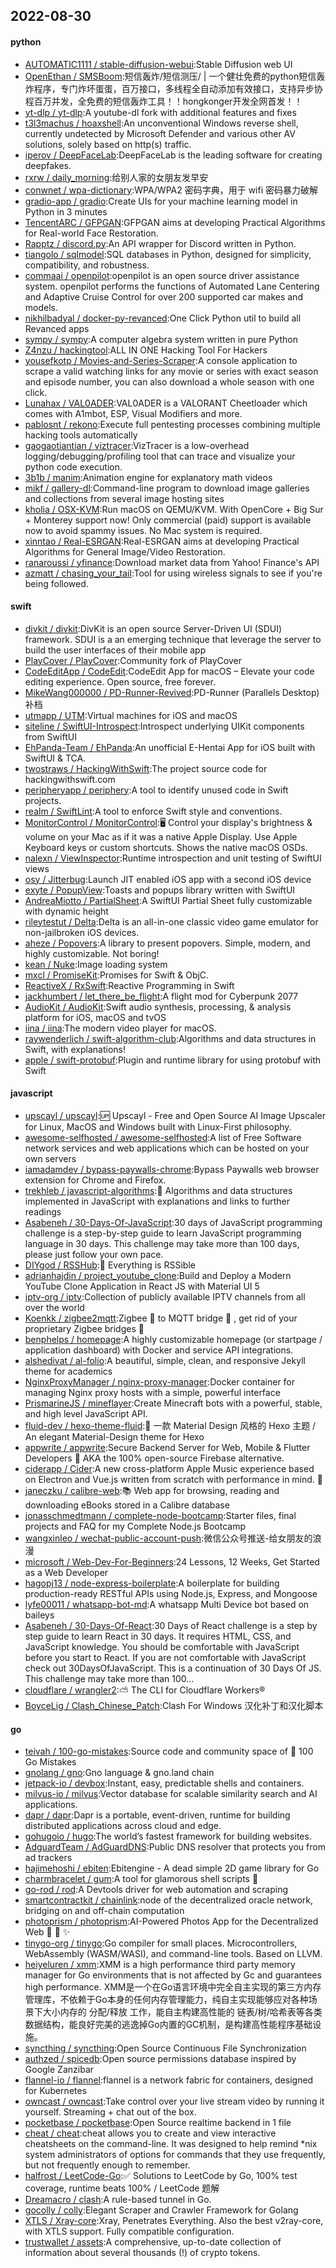 ## 2022-08-30

#### python
* [AUTOMATIC1111 / stable-diffusion-webui](https://github.com/AUTOMATIC1111/stable-diffusion-webui):Stable Diffusion web UI
* [OpenEthan / SMSBoom](https://github.com/OpenEthan/SMSBoom):短信轰炸/短信测压/ | 一个健壮免费的python短信轰炸程序，专门炸坏蛋蛋，百万接口，多线程全自动添加有效接口，支持异步协程百万并发，全免费的短信轰炸工具！！hongkonger开发全网首发！！
* [yt-dlp / yt-dlp](https://github.com/yt-dlp/yt-dlp):A youtube-dl fork with additional features and fixes
* [t3l3machus / hoaxshell](https://github.com/t3l3machus/hoaxshell):An unconventional Windows reverse shell, currently undetected by Microsoft Defender and various other AV solutions, solely based on http(s) traffic.
* [iperov / DeepFaceLab](https://github.com/iperov/DeepFaceLab):DeepFaceLab is the leading software for creating deepfakes.
* [rxrw / daily_morning](https://github.com/rxrw/daily_morning):给别人家的女朋友发早安
* [conwnet / wpa-dictionary](https://github.com/conwnet/wpa-dictionary):WPA/WPA2 密码字典，用于 wifi 密码暴力破解
* [gradio-app / gradio](https://github.com/gradio-app/gradio):Create UIs for your machine learning model in Python in 3 minutes
* [TencentARC / GFPGAN](https://github.com/TencentARC/GFPGAN):GFPGAN aims at developing Practical Algorithms for Real-world Face Restoration.
* [Rapptz / discord.py](https://github.com/Rapptz/discord.py):An API wrapper for Discord written in Python.
* [tiangolo / sqlmodel](https://github.com/tiangolo/sqlmodel):SQL databases in Python, designed for simplicity, compatibility, and robustness.
* [commaai / openpilot](https://github.com/commaai/openpilot):openpilot is an open source driver assistance system. openpilot performs the functions of Automated Lane Centering and Adaptive Cruise Control for over 200 supported car makes and models.
* [nikhilbadyal / docker-py-revanced](https://github.com/nikhilbadyal/docker-py-revanced):One Click Python util to build all Revanced apps
* [sympy / sympy](https://github.com/sympy/sympy):A computer algebra system written in pure Python
* [Z4nzu / hackingtool](https://github.com/Z4nzu/hackingtool):ALL IN ONE Hacking Tool For Hackers
* [yousefkotp / Movies-and-Series-Scraper](https://github.com/yousefkotp/Movies-and-Series-Scraper):A console application to scrape a valid watching links for any movie or series with exact season and episode number, you can also download a whole season with one click.
* [Lunahax / VAL0ADER](https://github.com/Lunahax/VAL0ADER):VAL0ADER is a VALORANT Cheetloader which comes with A1mbot, ESP, Visual Modifiers and more.
* [pablosnt / rekono](https://github.com/pablosnt/rekono):Execute full pentesting processes combining multiple hacking tools automatically
* [gaogaotiantian / viztracer](https://github.com/gaogaotiantian/viztracer):VizTracer is a low-overhead logging/debugging/profiling tool that can trace and visualize your python code execution.
* [3b1b / manim](https://github.com/3b1b/manim):Animation engine for explanatory math videos
* [mikf / gallery-dl](https://github.com/mikf/gallery-dl):Command-line program to download image galleries and collections from several image hosting sites
* [kholia / OSX-KVM](https://github.com/kholia/OSX-KVM):Run macOS on QEMU/KVM. With OpenCore + Big Sur + Monterey support now! Only commercial (paid) support is available now to avoid spammy issues. No Mac system is required.
* [xinntao / Real-ESRGAN](https://github.com/xinntao/Real-ESRGAN):Real-ESRGAN aims at developing Practical Algorithms for General Image/Video Restoration.
* [ranaroussi / yfinance](https://github.com/ranaroussi/yfinance):Download market data from Yahoo! Finance's API
* [azmatt / chasing_your_tail](https://github.com/azmatt/chasing_your_tail):Tool for using wireless signals to see if you're being followed.

#### swift
* [divkit / divkit](https://github.com/divkit/divkit):DivKit is an open source Server-Driven UI (SDUI) framework. SDUI is a an emerging technique that leverage the server to build the user interfaces of their mobile app
* [PlayCover / PlayCover](https://github.com/PlayCover/PlayCover):Community fork of PlayCover
* [CodeEditApp / CodeEdit](https://github.com/CodeEditApp/CodeEdit):CodeEdit App for macOS – Elevate your code editing experience. Open source, free forever.
* [MikeWang000000 / PD-Runner-Revived](https://github.com/MikeWang000000/PD-Runner-Revived):PD-Runner (Parallels Desktop) 补档
* [utmapp / UTM](https://github.com/utmapp/UTM):Virtual machines for iOS and macOS
* [siteline / SwiftUI-Introspect](https://github.com/siteline/SwiftUI-Introspect):Introspect underlying UIKit components from SwiftUI
* [EhPanda-Team / EhPanda](https://github.com/EhPanda-Team/EhPanda):An unofficial E-Hentai App for iOS built with SwiftUI & TCA.
* [twostraws / HackingWithSwift](https://github.com/twostraws/HackingWithSwift):The project source code for hackingwithswift.com
* [peripheryapp / periphery](https://github.com/peripheryapp/periphery):A tool to identify unused code in Swift projects.
* [realm / SwiftLint](https://github.com/realm/SwiftLint):A tool to enforce Swift style and conventions.
* [MonitorControl / MonitorControl](https://github.com/MonitorControl/MonitorControl):🖥
Control your display's brightness & volume on your Mac as if it was a native Apple Display. Use Apple Keyboard keys or custom shortcuts. Shows the native macOS OSDs.
* [nalexn / ViewInspector](https://github.com/nalexn/ViewInspector):Runtime introspection and unit testing of SwiftUI views
* [osy / Jitterbug](https://github.com/osy/Jitterbug):Launch JIT enabled iOS app with a second iOS device
* [exyte / PopupView](https://github.com/exyte/PopupView):Toasts and popups library written with SwiftUI
* [AndreaMiotto / PartialSheet](https://github.com/AndreaMiotto/PartialSheet):A SwiftUI Partial Sheet fully customizable with dynamic height
* [rileytestut / Delta](https://github.com/rileytestut/Delta):Delta is an all-in-one classic video game emulator for non-jailbroken iOS devices.
* [aheze / Popovers](https://github.com/aheze/Popovers):A library to present popovers. Simple, modern, and highly customizable. Not boring!
* [kean / Nuke](https://github.com/kean/Nuke):Image loading system
* [mxcl / PromiseKit](https://github.com/mxcl/PromiseKit):Promises for Swift & ObjC.
* [ReactiveX / RxSwift](https://github.com/ReactiveX/RxSwift):Reactive Programming in Swift
* [jackhumbert / let_there_be_flight](https://github.com/jackhumbert/let_there_be_flight):A flight mod for Cyberpunk 2077
* [AudioKit / AudioKit](https://github.com/AudioKit/AudioKit):Swift audio synthesis, processing, & analysis platform for iOS, macOS and tvOS
* [iina / iina](https://github.com/iina/iina):The modern video player for macOS.
* [raywenderlich / swift-algorithm-club](https://github.com/raywenderlich/swift-algorithm-club):Algorithms and data structures in Swift, with explanations!
* [apple / swift-protobuf](https://github.com/apple/swift-protobuf):Plugin and runtime library for using protobuf with Swift

#### javascript
* [upscayl / upscayl](https://github.com/upscayl/upscayl):🆙
Upscayl - Free and Open Source AI Image Upscaler for Linux, MacOS and Windows built with Linux-First philosophy.
* [awesome-selfhosted / awesome-selfhosted](https://github.com/awesome-selfhosted/awesome-selfhosted):A list of Free Software network services and web applications which can be hosted on your own servers
* [iamadamdev / bypass-paywalls-chrome](https://github.com/iamadamdev/bypass-paywalls-chrome):Bypass Paywalls web browser extension for Chrome and Firefox.
* [trekhleb / javascript-algorithms](https://github.com/trekhleb/javascript-algorithms):📝
Algorithms and data structures implemented in JavaScript with explanations and links to further readings
* [Asabeneh / 30-Days-Of-JavaScript](https://github.com/Asabeneh/30-Days-Of-JavaScript):30 days of JavaScript programming challenge is a step-by-step guide to learn JavaScript programming language in 30 days. This challenge may take more than 100 days, please just follow your own pace.
* [DIYgod / RSSHub](https://github.com/DIYgod/RSSHub):🍰
Everything is RSSible
* [adrianhajdin / project_youtube_clone](https://github.com/adrianhajdin/project_youtube_clone):Build and Deploy a Modern YouTube Clone Application in React JS with Material UI 5
* [iptv-org / iptv](https://github.com/iptv-org/iptv):Collection of publicly available IPTV channels from all over the world
* [Koenkk / zigbee2mqtt](https://github.com/Koenkk/zigbee2mqtt):Zigbee
🐝
to MQTT bridge
🌉
, get rid of your proprietary Zigbee bridges
🔨
* [benphelps / homepage](https://github.com/benphelps/homepage):A highly customizable homepage (or startpage / application dashboard) with Docker and service API integrations.
* [alshedivat / al-folio](https://github.com/alshedivat/al-folio):A beautiful, simple, clean, and responsive Jekyll theme for academics
* [NginxProxyManager / nginx-proxy-manager](https://github.com/NginxProxyManager/nginx-proxy-manager):Docker container for managing Nginx proxy hosts with a simple, powerful interface
* [PrismarineJS / mineflayer](https://github.com/PrismarineJS/mineflayer):Create Minecraft bots with a powerful, stable, and high level JavaScript API.
* [fluid-dev / hexo-theme-fluid](https://github.com/fluid-dev/hexo-theme-fluid):🌊
一款 Material Design 风格的 Hexo 主题 / An elegant Material-Design theme for Hexo
* [appwrite / appwrite](https://github.com/appwrite/appwrite):Secure Backend Server for Web, Mobile & Flutter Developers
🚀
AKA the 100% open-source Firebase alternative.
* [ciderapp / Cider](https://github.com/ciderapp/Cider):A new cross-platform Apple Music experience based on Electron and Vue.js written from scratch with performance in mind.
🚀
* [janeczku / calibre-web](https://github.com/janeczku/calibre-web):📚
Web app for browsing, reading and downloading eBooks stored in a Calibre database
* [jonasschmedtmann / complete-node-bootcamp](https://github.com/jonasschmedtmann/complete-node-bootcamp):Starter files, final projects and FAQ for my Complete Node.js Bootcamp
* [wangxinleo / wechat-public-account-push](https://github.com/wangxinleo/wechat-public-account-push):微信公众号推送-给女朋友的浪漫
* [microsoft / Web-Dev-For-Beginners](https://github.com/microsoft/Web-Dev-For-Beginners):24 Lessons, 12 Weeks, Get Started as a Web Developer
* [hagopj13 / node-express-boilerplate](https://github.com/hagopj13/node-express-boilerplate):A boilerplate for building production-ready RESTful APIs using Node.js, Express, and Mongoose
* [lyfe00011 / whatsapp-bot-md](https://github.com/lyfe00011/whatsapp-bot-md):A whatsapp Multi Device bot based on baileys
* [Asabeneh / 30-Days-Of-React](https://github.com/Asabeneh/30-Days-Of-React):30 Days of React challenge is a step by step guide to learn React in 30 days. It requires HTML, CSS, and JavaScript knowledge. You should be comfortable with JavaScript before you start to React. If you are not comfortable with JavaScript check out 30DaysOfJavaScript. This is a continuation of 30 Days Of JS. This challenge may take more than 100…
* [cloudflare / wrangler2](https://github.com/cloudflare/wrangler2):⛅️
The CLI for Cloudflare Workers®
* [BoyceLig / Clash_Chinese_Patch](https://github.com/BoyceLig/Clash_Chinese_Patch):Clash For Windows 汉化补丁和汉化脚本

#### go
* [teivah / 100-go-mistakes](https://github.com/teivah/100-go-mistakes):Source code and community space of
📖
100 Go Mistakes
* [gnolang / gno](https://github.com/gnolang/gno):Gno language & gno.land chain
* [jetpack-io / devbox](https://github.com/jetpack-io/devbox):Instant, easy, predictable shells and containers.
* [milvus-io / milvus](https://github.com/milvus-io/milvus):Vector database for scalable similarity search and AI applications.
* [dapr / dapr](https://github.com/dapr/dapr):Dapr is a portable, event-driven, runtime for building distributed applications across cloud and edge.
* [gohugoio / hugo](https://github.com/gohugoio/hugo):The world’s fastest framework for building websites.
* [AdguardTeam / AdGuardDNS](https://github.com/AdguardTeam/AdGuardDNS):Public DNS resolver that protects you from ad trackers
* [hajimehoshi / ebiten](https://github.com/hajimehoshi/ebiten):Ebitengine - A dead simple 2D game library for Go
* [charmbracelet / gum](https://github.com/charmbracelet/gum):A tool for glamorous shell scripts
🎀
* [go-rod / rod](https://github.com/go-rod/rod):A Devtools driver for web automation and scraping
* [smartcontractkit / chainlink](https://github.com/smartcontractkit/chainlink):node of the decentralized oracle network, bridging on and off-chain computation
* [photoprism / photoprism](https://github.com/photoprism/photoprism):AI-Powered Photos App for the Decentralized Web
🌈
💎
✨
* [tinygo-org / tinygo](https://github.com/tinygo-org/tinygo):Go compiler for small places. Microcontrollers, WebAssembly (WASM/WASI), and command-line tools. Based on LLVM.
* [heiyeluren / xmm](https://github.com/heiyeluren/xmm):XMM is a high performance third party memory manager for Go environments that is not affected by Gc and guarantees high performance. XMM是一个在Go语言环境中完全自主实现的第三方内存管理库，不依赖于Go本身的任何内存管理能力，纯自主实现能够应对各种场景下大小内存的 分配/释放 工作，能自主构建高性能的 链表/树/哈希表等各类数据结构，能良好完美的逃逸掉Go内置的GC机制，是构建高性能程序基础设施。
* [syncthing / syncthing](https://github.com/syncthing/syncthing):Open Source Continuous File Synchronization
* [authzed / spicedb](https://github.com/authzed/spicedb):Open source permissions database inspired by Google Zanzibar
* [flannel-io / flannel](https://github.com/flannel-io/flannel):flannel is a network fabric for containers, designed for Kubernetes
* [owncast / owncast](https://github.com/owncast/owncast):Take control over your live stream video by running it yourself. Streaming + chat out of the box.
* [pocketbase / pocketbase](https://github.com/pocketbase/pocketbase):Open Source realtime backend in 1 file
* [cheat / cheat](https://github.com/cheat/cheat):cheat allows you to create and view interactive cheatsheets on the command-line. It was designed to help remind *nix system administrators of options for commands that they use frequently, but not frequently enough to remember.
* [halfrost / LeetCode-Go](https://github.com/halfrost/LeetCode-Go):✅
Solutions to LeetCode by Go, 100% test coverage, runtime beats 100% / LeetCode 题解
* [Dreamacro / clash](https://github.com/Dreamacro/clash):A rule-based tunnel in Go.
* [gocolly / colly](https://github.com/gocolly/colly):Elegant Scraper and Crawler Framework for Golang
* [XTLS / Xray-core](https://github.com/XTLS/Xray-core):Xray, Penetrates Everything. Also the best v2ray-core, with XTLS support. Fully compatible configuration.
* [trustwallet / assets](https://github.com/trustwallet/assets):A comprehensive, up-to-date collection of information about several thousands (!) of crypto tokens.
